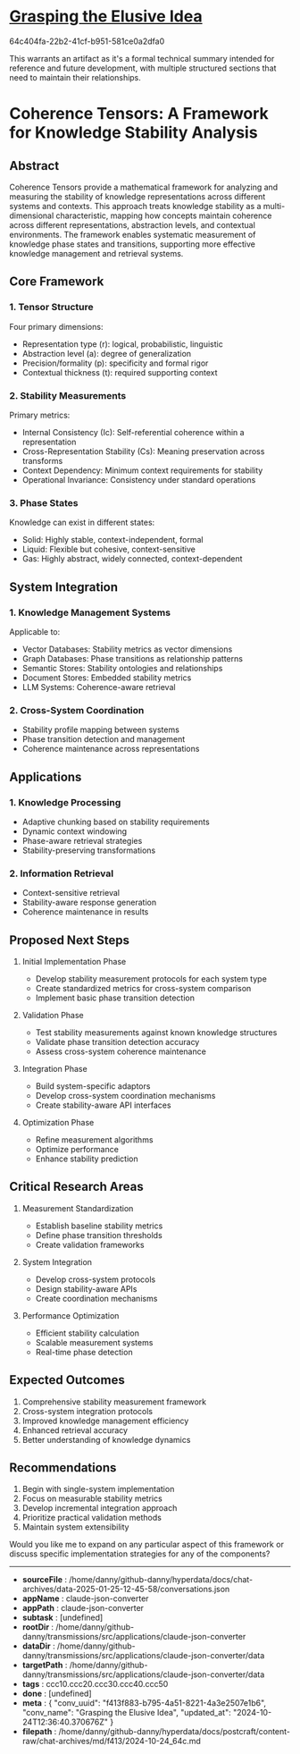 # [Grasping the Elusive Idea](https://claude.ai/chat/f413f883-b795-4a51-8221-4a3e2507e1b6)

64c404fa-22b2-41cf-b951-581ce0a2dfa0

 <antThinking>This warrants an artifact as it's a formal technical summary intended for reference and future development, with multiple structured sections that need to maintain their relationships.</antThinking>

<antArtifact identifier="coherence-tensors" type="text/markdown" title="Coherence Tensors: A Framework for Knowledge Stability Analysis">

# Coherence Tensors: A Framework for Knowledge Stability Analysis

## Abstract
Coherence Tensors provide a mathematical framework for analyzing and measuring the stability of knowledge representations across different systems and contexts. This approach treats knowledge stability as a multi-dimensional characteristic, mapping how concepts maintain coherence across different representations, abstraction levels, and contextual environments. The framework enables systematic measurement of knowledge phase states and transitions, supporting more effective knowledge management and retrieval systems.

## Core Framework

### 1. Tensor Structure
Four primary dimensions:
- Representation type (r): logical, probabilistic, linguistic
- Abstraction level (a): degree of generalization
- Precision/formality (p): specificity and formal rigor
- Contextual thickness (t): required supporting context

### 2. Stability Measurements
Primary metrics:
- Internal Consistency (Ic): Self-referential coherence within a representation
- Cross-Representation Stability (Cs): Meaning preservation across transforms
- Context Dependency: Minimum context requirements for stability
- Operational Invariance: Consistency under standard operations

### 3. Phase States
Knowledge can exist in different states:
- Solid: Highly stable, context-independent, formal
- Liquid: Flexible but cohesive, context-sensitive
- Gas: Highly abstract, widely connected, context-dependent

## System Integration

### 1. Knowledge Management Systems
Applicable to:
- Vector Databases: Stability metrics as vector dimensions
- Graph Databases: Phase transitions as relationship patterns
- Semantic Stores: Stability ontologies and relationships
- Document Stores: Embedded stability metrics
- LLM Systems: Coherence-aware retrieval

### 2. Cross-System Coordination
- Stability profile mapping between systems
- Phase transition detection and management
- Coherence maintenance across representations

## Applications

### 1. Knowledge Processing
- Adaptive chunking based on stability requirements
- Dynamic context windowing
- Phase-aware retrieval strategies
- Stability-preserving transformations

### 2. Information Retrieval
- Context-sensitive retrieval
- Stability-aware response generation
- Coherence maintenance in results

## Proposed Next Steps

1. Initial Implementation Phase
   - Develop stability measurement protocols for each system type
   - Create standardized metrics for cross-system comparison
   - Implement basic phase transition detection

2. Validation Phase
   - Test stability measurements against known knowledge structures
   - Validate phase transition detection accuracy
   - Assess cross-system coherence maintenance

3. Integration Phase
   - Build system-specific adaptors
   - Develop cross-system coordination mechanisms
   - Create stability-aware API interfaces

4. Optimization Phase
   - Refine measurement algorithms
   - Optimize performance
   - Enhance stability prediction

## Critical Research Areas

1. Measurement Standardization
   - Establish baseline stability metrics
   - Define phase transition thresholds
   - Create validation frameworks

2. System Integration
   - Develop cross-system protocols
   - Design stability-aware APIs
   - Create coordination mechanisms

3. Performance Optimization
   - Efficient stability calculation
   - Scalable measurement systems
   - Real-time phase detection

## Expected Outcomes

1. Comprehensive stability measurement framework
2. Cross-system integration protocols
3. Improved knowledge management efficiency
4. Enhanced retrieval accuracy
5. Better understanding of knowledge dynamics

## Recommendations

1. Begin with single-system implementation
2. Focus on measurable stability metrics
3. Develop incremental integration approach
4. Prioritize practical validation methods
5. Maintain system extensibility

</antArtifact>

Would you like me to expand on any particular aspect of this framework or discuss specific implementation strategies for any of the components?

---

* **sourceFile** : /home/danny/github-danny/hyperdata/docs/chat-archives/data-2025-01-25-12-45-58/conversations.json
* **appName** : claude-json-converter
* **appPath** : claude-json-converter
* **subtask** : [undefined]
* **rootDir** : /home/danny/github-danny/transmissions/src/applications/claude-json-converter
* **dataDir** : /home/danny/github-danny/transmissions/src/applications/claude-json-converter/data
* **targetPath** : /home/danny/github-danny/transmissions/src/applications/claude-json-converter/data
* **tags** : ccc10.ccc20.ccc30.ccc40.ccc50
* **done** : [undefined]
* **meta** : {
  "conv_uuid": "f413f883-b795-4a51-8221-4a3e2507e1b6",
  "conv_name": "Grasping the Elusive Idea",
  "updated_at": "2024-10-24T12:36:40.370676Z"
}
* **filepath** : /home/danny/github-danny/hyperdata/docs/postcraft/content-raw/chat-archives/md/f413/2024-10-24_64c.md